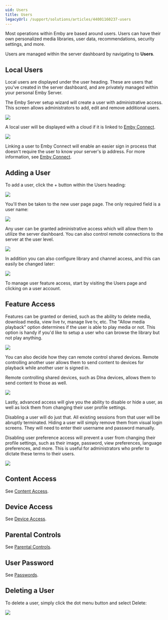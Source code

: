 ```yaml
---
uid: Users
title: Users
legacyUrl: /support/solutions/articles/44001160237-users
---
```


Most operations within Emby are based around users. Users can have their own personalized media libraries, user data, recommendations, security settings, and more.

Users are managed within the server dashboard by navigating to **Users**. 

## Local Users

Local users are displayed under the user heading. These are users that you've created in the server dashboard, and are privately managed within your personal Emby Server.

The Emby Server setup wizard will create a user with administrative access. This screen allows administrators to add, edit and remove additional users.

![](images/server/users1.png)

A local user will be displayed with a cloud if it is linked to [Emby Connect](Emby-Connect.md).

![](images/server/users6.png)

Linking a user to Emby Connect will enable an easier sign in process that doesn't require the user to know your server's ip address. For more information, see [Emby Connect](Emby-Connect.md).

## Adding a User

To add a user, click the + button within the Users heading:

![](images/server/users7.png)

You'll then be taken to the new user page page. The only required field is a user name:

![](images/server/users8.png)

Any user can be granted administrative access which will allow them to utilize the server dashboard.
You can also control remote connections to the server at the user level.

![](images/server/users18.png)

In addition you can also configure library and channel access, and this can easily be changed later:

![](images/server/users9.png)

To manage user feature access, start by visiting the Users page and clicking on a user account. 

## Feature Access

Features can be granted or denied, such as the ability to delete media, download media, view live tv, manage live tv, etc. The "Allow media playback" option determines if the user is able to play media or not. This option is handy if you'd like to setup a user who can browse the library but not play anything.

![](images/server/users35.png)

You can also decide how they can remote control shared devices. Remote controlling another user allows them to send content to devices for playback while another user is signed in. 

Remote controlling shared devices, such as Dlna devices, allows them to send content to those as well.

![](images/server/users19.png)

Lastly, advanced access will give you the ability to disable or hide a user, as well as lock them from changing their user profile settings.

Disabling a user will do just that. All existing sessions from that user will be abruptly terminated. Hiding a user will simply remove them from visual login screens. They will need to enter their username and password manually.

Disabling user preference access will prevent a user from changing their profile settings, such as their image, password, view preferences, language preferences, and more. This is useful for administrators who prefer to dictate these terms to their users.

![](images/server/users20.png)

## Content Access

See [Content Access](Content-Access.md).

## Device Access

See [Device Access](Device-Access.md).

## Parental Controls

See [Parental Controls](Parental-Controls.md).

## User Password

See [Passwords](Passwords.md).


## Deleting a User

To delete a user, simply click the dot menu button and select Delete:

![](images/server/users5.png)